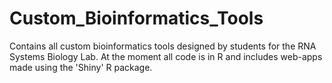 # Custom_Bioinformatics_Tools
Contains all custom bioinformatics tools designed by students for the RNA Systems Biology Lab. At the moment all code is in R and includes web-apps made using the 'Shiny' R package.
